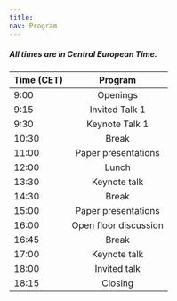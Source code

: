 ```yaml
---
title: 
nav: Program
---
```


##### All times are in Central European Time.


| Time (CET)    | Program               | 
| ------------- |:---------------------:| 
| 9:00          | Openings              | 
| 9:15          | Invited Talk 1        | 
| 9:30          | Keynote Talk 1        | 
| 10:30         | Break                 | 
| 11:00         | Paper presentations   | 
| 12:00         | Lunch                 | 
| 13:30         | Keynote talk          | 
| 14:30         | Break                 | 
| 15:00         | Paper presentations   | 
| 16:00         | Open floor discussion | 
| 16:45         | Break                 | 
| 17:00         | Keynote talk          | 
| 18:00         | Invited talk          | 
| 18:15         | Closing               | 
